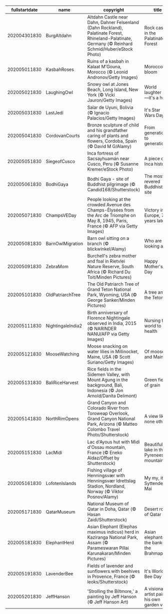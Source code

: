 |fullstartdate|name|copyright|title|image|
|--|--|--|--|--|
202004301830|BurgAltdahn|Altdahn Castle near Dahn, Dahner Felsenland (Dahn Rockland), Palatinate Forest, Rhineland-Palatinate, Germany (© Reinhard Schmid/Huber/eStock Photo)|Rock castle in the Palatinate Forest|![](/en-IN/2020/05/202004301830BurgAltdahn.jpg)|
202005011830|KasbahRoses|Ruins of a kasbah in Kalaat M'Gouna, Morocco (© Leonid Andronov/Getty Images)|Morocco in bloom|![](/en-IN/2020/05/202005011830KasbahRoses.jpg)|
202005021830|LaughingOwl|Snowy owl at Jones Beach, Long Island, New York (© Vicki Jauron/Getty Images)|World laughter day—it's a hoot|![](/en-IN/2020/05/202005021830LaughingOwl.jpg)|
202005031830|LastJedi|Salar de Uyuni, Bolivia (© Ignacio Palacios/Getty Images)|It's Star Wars Day|![](/en-IN/2020/05/202005031830LastJedi.jpg)|
202005041830|CordovanCourts|Bronze sculpture of child and his grandfather caring of plants and flowers, Cordoba, Spain (© David M G/Alamy)|From generation to generation|![](/en-IN/2020/05/202005041830CordovanCourts.jpg)|
202005051830|SiegeofCusco|Inca fortress of Sacsayhuamán near Cusco, Peru (© Susanne Kremer/eStock Photo)|A piece of Inca history|![](/en-IN/2020/05/202005051830SiegeofCusco.jpg)|
202005061830|BodhiGaya|Bodhi Gaya - site of Buddhist pilgrimage (© Candid168/Shutterstock)|The most revered Buddhist site|![](/en-IN/2020/05/202005061830BodhiGaya.jpg)|
202005071830|ChampsVEDay|People looking at the crowded Avenue des Champs-Élysées from the Arc de Triomphe on May 8, 1945, Paris, France (© AFP via Getty Images)|Victory in Europe, 75 years later|![](/en-IN/2020/05/202005071830ChampsVEDay.jpg)|
202005081830|BarnOwlMigration|Barn owl sitting on a branch (© blickwinkel/Alamy)|Who are you looking at?|![](/en-IN/2020/05/202005081830BarnOwlMigration.jpg)|
202005091830|ZebraMom|Burchell's zebra mother and foal in Rietvlei Nature Reserve, South Africa (© Richard Du Toit/Minden Pictures)|Happy Mother's Day|![](/en-IN/2020/05/202005091830ZebraMom.jpg)|
202005101830|OldPatriarchTree|The Old Patriarch Tree of Grand Teton National Park, Wyoming, USA (© George Sanker/Minden Pictures)|A tree amid the Tetons|![](/en-IN/2020/05/202005101830OldPatriarchTree.jpg)|
202005111830|NightingaleIndia2|Birth anniversary of  Florence Nightingale observed in India, 2015 (© NARINDER NANU/AFP via Getty Images)|Nursing the world to health|![](/en-IN/2020/05/202005111830NightingaleIndia2.jpg)|
202005121830|MooseWatching|Moose snacking on water lilies in Millinocket, Maine, USA (© Scott Suriano/Getty Images)|Of moose and Maine|![](/en-IN/2020/05/202005121830MooseWatching.jpg)|
202005131830|BaliRiceHarvest|Rice fields in the Sidemen Valley, with Mount Agung in the background, Bali, Indonesia (© Jon Arnold/Danita Delimont)|Green fields of grain|![](/en-IN/2020/05/202005131830BaliRiceHarvest.jpg)|
202005141830|NorthRimOpens|Grand Canyon and Colorado River from Toroweap Overlook, Grand Canyon National Park, Arizona (© Matteo Colombo Travel Photo/Shutterstock)|A view like none other|![](/en-IN/2020/05/202005141830NorthRimOpens.jpg)|
202005151830|LacMidi|Lac d'Ayous hut with Midi d'Ossau mountain, France (© Eneko Aldaz/Offset by Shutterstock)|Beautiful lake in the Pyrenees mountains|![](/en-IN/2020/05/202005151830LacMidi.jpg)|
202005161830|LofotenIslands|Fishing village of Henningsvær with Henningsvær Idrettslag Stadion, Nordland, Norway (© Viktor Posnov/Alamy)|My my, it's Syttende Mai|![](/en-IN/2020/05/202005161830LofotenIslands.jpg)|
202005171830|QatarMuseum|National Museum of Qatar in Doha, Qatar (© Hasan Zaidi/Shutterstock)|Desert rose of Qatar|![](/en-IN/2020/05/202005171830QatarMuseum.jpg)|
202005181830|ElephantHerd|Asian Elephant (Elephas maximus indicus) herd in Kaziranga National Park, Assam (© Parameswaran Pillai Karunakaran/Minden Pictures)|Asian elephants on the banks of the Brahmaputra|![](/en-IN/2020/05/202005181830ElephantHerd.jpg)|
202005191830|LavenderBee|Fields of lavender and sunflowers with beehives in Provence, France (© leoks/Shutterstock)|It's World Bee Day|![](/en-IN/2020/05/202005191830LavenderBee.jpg)|
202005201830|JeffHanson|'Strolling the Biltmore,' a painting by Jeff Hanson (© Jeff Hanson Art)|A visionary artist paints his own garden view|![](/en-IN/2020/05/202005201830JeffHanson.jpg)|
